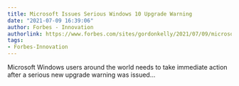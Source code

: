 ```yaml
---
title: Microsoft Issues Serious Windows 10 Upgrade Warning
date: "2021-07-09 16:39:06"
author: Forbes - Innovation
authorlink: https://www.forbes.com/sites/gordonkelly/2021/07/09/microsoft-windows-10-security-warning-printnightmare-fix-patch-free-windows-10-upgrade/
tags:
- Forbes-Innovation
---
```

Microsoft Windows users around the world needs to take immediate action after a serious new upgrade warning was issued...
